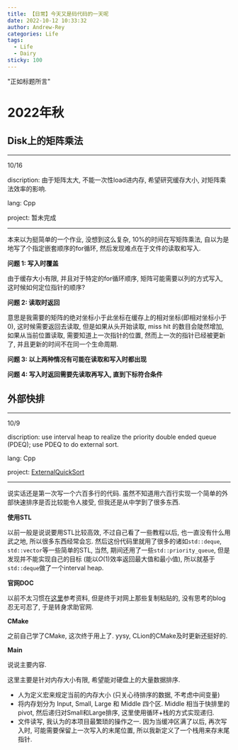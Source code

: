 ```yaml
---
title: 【日常】今天又是码代码的一天呢
date: 2022-10-12 10:33:32
author: Andrew-Rey
categories: Life
tags:
  - Life
  - Dairy
sticky: 100
---
```


"正如标题所言"

<!--more-->

# 2022年秋

## Disk上的矩阵乘法

---

10/16

discription: 由于矩阵太大, 不能一次性load进内存, 希望研究缓存大小, 对矩阵乘法效率的影响.

lang: Cpp

project: 暂未完成

---

本来以为挺简单的一个作业, 没想到这么复杂, 10%的时间在写矩阵乘法, 自以为是地写了个指定嵌套顺序的for循环, 然后发现难点在于文件的读取和写入.

**问题 1: 写入时覆盖**

由于缓存大小有限, 并且对于特定的for循环顺序, 矩阵可能需要以列的方式写入, 这时候如何定位指针的顺序?

**问题 2: 读取时返回**

意思是我需要的矩阵的绝对坐标小于此坐标在缓存上的相对坐标(即相对坐标小于0), 这时候需要返回去读取, 但是如果从头开始读取, miss hit 的数目会陡然增加, 如果从当前位置读取, 需要知道上一次指针的位置, 然而上一次的指针已经被更新了, 并且更新的时间不在同一个生命周期.

**问题 3: 以上两种情况有可能在读取和写入时都出现**

**问题 4: 写入时返回需要先读取再写入, 直到下标符合条件**


## 外部快排

---

10/9

discription: use interval heap to realize the priority double ended queue (PDEQ); use PDEQ to do external sort.

lang: Cpp

project: [ExternalQuickSort](https://github.com/Andrew-Rey/Self-Study-For-Cpp/tree/Final-task/DataStructure/ExternalQuickSort)

---

说实话还是第一次写一个六百多行的代码. 虽然不知道用六百行实现一个简单的外部快速排序是否比较能令人接受, 但我还是从中学到了很多东西.

**使用STL**

以前一般是说说要用STL比较高效, 不过自己看了一些教程以后, 也一直没有什么用武之地, 所以很多东西经常会忘. 然后这份代码里就用了很多的诸如`std::deque`, `std::vector`等一些简单的STL, 当然, 期间还用了一些`std::priority_queue`, 但是发现并不能实现自己的目标 (能以$O(1)$效率返回最大值和最小值), 所以就基于`std::deque`做了一个interval heap.

**官网DOC**

以前不太习惯在[这里](https://cplusplus.com/)参考资料, 但是终于对网上那些复制粘贴的, 没有思考的blog忍无可忍了, 于是转身求助官网.

**CMake**

之前自己学了CMake, 这次终于用上了. yysy, CLion的CMake及时更新还挺好的.

**Main**

说说主要内容.

这里主要是针对内存大小有限, 希望能对硬盘上的大量数据排序.

- 人为定义宏来规定当前的内存大小 (只关心待排序的数据, 不考虑中间变量)
- 将内存划分为 Input, Small, Large 和 Middle 四个区. Middle 相当于快排里的pivot, 然后递归对Small和Large排序, 这里使用循环+栈的方式实现递归.
- 文件读写, 我认为的本项目最繁琐的操作之一. 因为当缓冲区满了以后, 再次写入时, 可能需要保留上一次写入的末尾位置, 所以我新定义了一个栈用来存末尾指针.